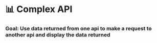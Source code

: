 # 📊 Complex API 


### Goal: Use data returned from one api to make a request to another api and display the data returned
